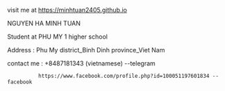 visit me at https://minhtuan2405.github.io

NGUYEN HA MINH TUAN

Student at PHU MY 1 higher school 

Address : Phu My district_Binh Dinh province_Viet Nam 

contact me : +8487181343 (vietnamese) --telegram

              https://www.facebook.com/profile.php?id=100051197601834 --facebook
